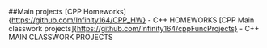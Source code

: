 ##Main projects 
[CPP Homeworks]{https://github.com/Infinity164/CPP_HW} - C++ HOMEWORKS 
[CPP Main classwork projects]{https://github.com/Infinity164/cppFuncProjects} - C++ MAIN CLASSWORK PROJECTS

